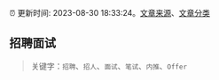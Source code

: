 :alarm_clock: 更新时间: 2023-08-30 18:33:24。[文章来源](/README.md)、[文章分类](/TAGS.md)

## 招聘面试


> 关键字：`招聘`、`招人`、`面试`、`笔试`、`内推`、`Offer`




